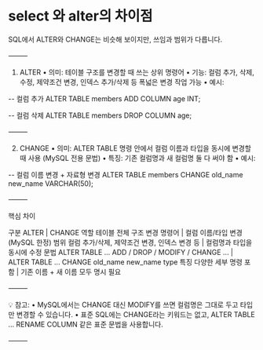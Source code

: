 # select 와 alter의 차이점 
SQL에서 ALTER와 CHANGE는 비슷해 보이지만, 쓰임과 범위가 다릅니다.

⸻

1. ALTER
	•	의미: 테이블 구조를 변경할 때 쓰는 상위 명령어
	•	기능: 컬럼 추가, 삭제, 수정, 제약조건 변경, 인덱스 추가/삭제 등 폭넓은 변경 작업 가능
	•	예시:

-- 컬럼 추가
ALTER TABLE members ADD COLUMN age INT;

-- 컬럼 삭제
ALTER TABLE members DROP COLUMN age;



⸻

2. CHANGE
	•	의미: ALTER TABLE 명령 안에서 컬럼 이름과 타입을 동시에 변경할 때 사용 (MySQL 전용 문법)
	•	특징: 기존 컬럼명과 새 컬럼명 둘 다 써야 함
	•	예시:

-- 컬럼 이름 변경 + 자료형 변경
ALTER TABLE members CHANGE old_name new_name VARCHAR(50);



⸻

핵심 차이

구분	ALTER |	CHANGE
역할	테이블 전체 구조 변경 명령어	|  컬럼 이름/타입 변경 (MySQL 한정)
범위	컬럼 추가/삭제, 제약조건 변경, 인덱스 변경 등	| 컬럼명과 타입을 동시에 수정
문법	ALTER TABLE ... ADD / DROP / MODIFY / CHANGE ...	| ALTER TABLE ... CHANGE old_name new_name type
특징	다양한 세부 명령 포함	| 기존 이름 + 새 이름 모두 명시 필요


⸻

💡 참고:
	•	MySQL에서는 CHANGE 대신 MODIFY를 쓰면 컬럼명은 그대로 두고 타입만 변경할 수 있습니다.
	•	표준 SQL에는 CHANGE라는 키워드는 없고, ALTER TABLE ... RENAME COLUMN 같은 표준 문법을 사용합니다.

⸻